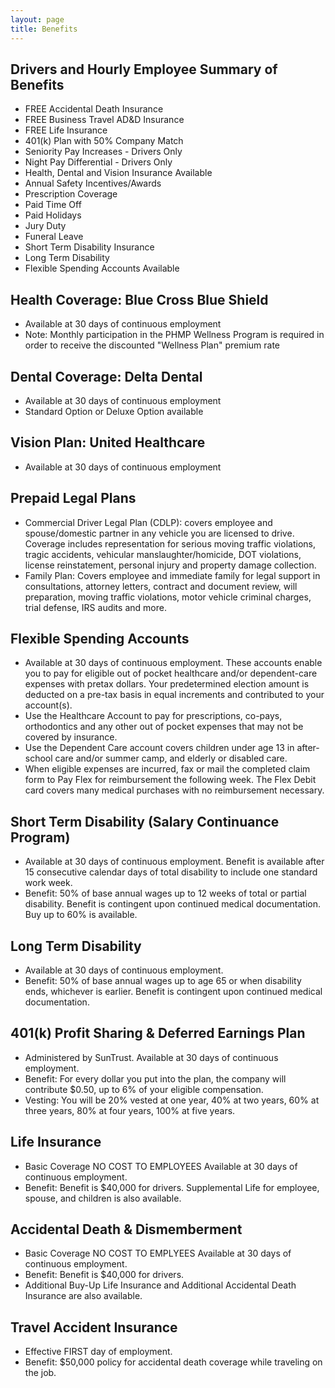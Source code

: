 ```yaml
---
layout: page
title: Benefits
---
```


## Drivers and Hourly Employee Summary of Benefits

* FREE Accidental Death Insurance
* FREE Business Travel AD&amp;D Insurance
* FREE Life Insurance
* 401(k) Plan with 50% Company Match
* Seniority Pay Increases - Drivers Only
* Night Pay Differential - Drivers Only
* Health, Dental and Vision Insurance Available
* Annual Safety Incentives/Awards
* Prescription Coverage
* Paid Time Off
* Paid Holidays
* Jury Duty
* Funeral Leave
* Short Term Disability Insurance
* Long Term Disability
* Flexible Spending Accounts Available

## Health Coverage: Blue Cross Blue Shield

* Available at 30 days of continuous employment
* Note: Monthly participation in the PHMP Wellness Program is required in order to receive the discounted "Wellness Plan" premium rate

## Dental Coverage: Delta Dental

* Available at 30 days of continuous employment
* Standard Option or Deluxe Option available

## Vision Plan: United Healthcare

* Available at 30 days of continuous employment

## Prepaid Legal Plans

* Commercial Driver Legal Plan (CDLP): covers employee and spouse/domestic partner in any vehicle you are licensed to drive. Coverage includes representation for serious moving traffic violations, tragic accidents, vehicular manslaughter/homicide, DOT violations, license reinstatement, personal injury and property damage collection.
* Family Plan: Covers employee and immediate family for legal support in consultations, attorney letters, contract and document review, will preparation, moving traffic violations, motor vehicle criminal charges, trial defense, IRS audits and more.

## Flexible Spending Accounts

* Available at 30 days of continuous employment. These accounts enable you to pay for eligible out of pocket healthcare and/or dependent-care expenses with pretax dollars. Your predetermined election amount is deducted on a pre-tax basis in equal increments and contributed to your account(s).
* Use the Healthcare Account to pay for prescriptions, co-pays, orthodontics and any other out of pocket expenses that may not be covered by insurance.
* Use the Dependent Care account covers children under age 13 in after-school care and/or summer camp, and elderly or disabled care.
* When eligible expenses are incurred, fax or mail the completed claim form to Pay Flex for reimbursement the following week. The Flex Debit card covers many medical purchases with no reimbursement necessary.

## Short Term Disability (Salary Continuance Program)

* Available at 30 days of continuous employment. Benefit is available after 15 consecutive calendar days of total disability to include one standard work week.
* Benefit: 50% of base annual wages up to 12 weeks of total or partial disability. Benefit is contingent upon continued medical documentation. Buy up to 60% is available.

## Long Term Disability

* Available at 30 days of continuous employment.
* Benefit: 50% of base annual wages up to age 65 or when disability ends, whichever is earlier. Benefit is contingent upon continued medical documentation.

## 401(k) Profit Sharing & Deferred Earnings Plan

* Administered by SunTrust. Available at 30 days of continuous employment.
* Benefit: For every dollar you put into the plan, the company will contribute $0.50, up to 6% of your eligible compensation.
* Vesting: You will be 20% vested at one year, 40% at two years, 60% at three years, 80% at four years, 100% at five years.

## Life Insurance

* Basic Coverage NO COST TO EMPLOYEES Available at 30 days of continuous employment.
* Benefit: Benefit is $40,000 for drivers. Supplemental Life for employee, spouse, and children is also available.

## Accidental Death & Dismemberment

* Basic Coverage NO COST TO EMPLYEES Available at 30 days of continuous employment.
* Benefit: Benefit is $40,000 for drivers.
* Additional Buy-Up Life Insurance and Additional Accidental Death Insurance are also available.

## Travel Accident Insurance

* Effective FIRST day of employment.
* Benefit: $50,000 policy for accidental death coverage while traveling on the job.
